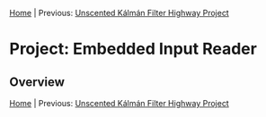 [Home](../../README.md) | Previous: [Unscented Kálmán Filter Highway Project](https://github.com/federicomariamassari/udacity-sfend/blob/main/projects/p5/p5-unscented-kalman-filter-highway-project.md)

# Project: Embedded Input Reader

## Overview

[Home](../../README.md) | Previous: [Unscented Kálmán Filter Highway Project](https://github.com/federicomariamassari/udacity-sfend/blob/main/projects/p5/p5-unscented-kalman-filter-highway-project.md)

